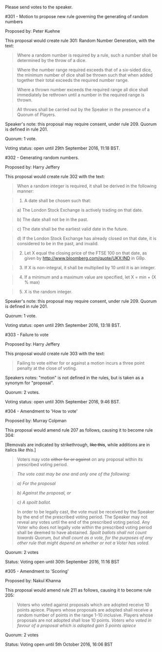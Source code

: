 Please send votes to the speaker.

#301 - Motion to propose new rule governing the generating of random numbers

Proposed by: Peter Kuehne

This proposal would create rule 301: Random Number Generation, with the text:

> Where a random number is required by a rule, such a number shall be determined by the throw of a dice. 

> Where the number range required exceeds that of a six-sided dice, the minimum number of dice shall be thrown such that when added together their total exceeds the required number range.

> Where a thrown number exceeds the required range all dice shall immediately be rethrown until a number in the required range is thrown. 

> All throws shall be carried out by the Speaker in the presence of a Quorum of Players.

Speaker's note: this proposal may require consent, under rule 209. Quorum is defined in rule 201.

Quorum: 1 vote.

Voting status: open until 29th September 2016, 11:18 BST.


#302 - Generating random numbers.

Proposed by: Harry Jeffery

This proposal would create rule 302 with the text:

> When a random integer is required, it shall be derived in the following manner:

> 1) A date shall be chosen such that:

> a) The London Stock Exchange is actively trading on that date.

> b) The date shall not be in the past.

> c) The date shall be the earliest valid date in the future.

> d) If the London Stock Exchange has already closed on that date, it is considered to be in the past, and invalid.

> 2) Let X equal the closing price of the FTSE 100 on that date, as given by http://www.bloomberg.com/quote/UKX:IND in GBp.

> 3) If X is non-integral, it shall be multiplied by 10 until it is an integer.

> 4) If a minimum and a maximum value are specified, let X = min + (X % max)

> 5) X is the random integer.

Speaker's note: this proposal may require consent, under rule 209. Quorum is defined in rule 201.

Quorum: 1 vote.

Voting status: open until 29th September 2016, 13:18 BST.

#303 - Failure to vote

Proposed by: Harry Jeffery

This proposal would create rule 303 with the text:

> Failing to vote either for or against a motion incurs a three point penalty at the close of voting.

Speakers notes: "motion" is not defined in the rules, but is taken as a synonym for "proposal".

Quorum: 2 votes.

Voting status: open until 30th September 2016, 9:46 BST.

#304 - Amendment to 'How to vote'

Proposed by: Murray Colpman

This proposal would amend rule 207 as follows, causing it to become rule 304: 

[Removals are indicated by strikethrough, ~~like this~~, while additions are in italics *like this*.]

> Voters may vote ~~either for or against~~ *on* any proposal within its prescribed voting period.

> *The vote cast may be one and only one of the following:*

> *a) For the proposal*

> *b) Against the proposal, or*

> *c) A spoilt ballot.*

>  In order to be legally cast, the vote must be received by the Speaker by the end of the prescribed voting period. The Speaker may not reveal any votes until the end of the prescribed voting period. Any Voter who does not legally vote within the prescribed voting period shall be deemed to have abstained. *Spoilt ballots shall not count towards Quorum, but shall count as a vote, for the purposes of any other rule that might depend on whether or not a Voter has voted.*

Quorum: 2 votes

Status: Voting open until 30th September 2016, 11:16 BST

#305 - Amendment to 'Scoring'

Proposed by: Nakul Khanna

This proposal would amend rule 211 as follows, causing it to become rule 205:

> Voters who voted against proposals which are adopted receive 10 points apiece. Players whose proposals are adopted shall receive a random number of points in the range 1-10 inclusive. Players whose proposals are not adopted shall lose 10 points. *Voters who voted in favour of a proposal which is adopted gain 5 points apiece*

Quorum: 2 votes

Status: Voting open until 5th October 2016, 16:06 BST
